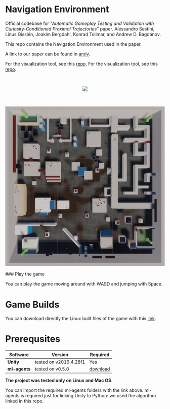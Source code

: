 # Navigation Environment
Official codebase for *"Automatic Gameplay Testing and Validation with Curiosity-Conditioned Proximal Trajectories"* paper.
Alessandro Sestini, Linus Gisslén, Joakim Bergdahl, Konrad Tollmar, and Andrew D. Bagdanov.

This repo contains the Navigation Environment used in the paper.

A link to our paper can be found in [arxiv](https://arxiv.org/pdf/2202.10057).

For the visualization tool, see this [repo](https://github.com/SestoAle/CCPT).
For the visualization tool, see this [repo](https://github.com/SestoAle/VisCCPT).

<br/>
<p align="center">
    <img src="imgs/CCPT_teaser.png" width="800">
</p>

<br/>
<p align="center">
    <img src="imgs/top_screen.png" width="600">
</p>
### Play the game

You can play the game moving around with 
WASD and jumping with Space. 

# Game Builds
You can download directly the Linux built files of the game with this [link](https://drive.google.com/file/d/1phfe0bA0bNNvqa_EngWnsgl1-1yWnV3O/view?usp=sharing).

# Prerequsites
| Software                                                 | Version         | Required |
| ---------------------------------------------------------|-----------------| ---------|
| **Unity** | tested on v2019.4.28f1 | Yes |
| **ml-agents** | tested on v0.5.0| [download](https://drive.google.com/file/d/18_vvUN9_IPK7_guBRnL91tGzzFR5_V6N/view?usp=sharing) |

**The project was tested only on Linux and Mac OS**.

You can import the required ml-agents folders with the link above.
ml-agents is required just for linking Unity to Python: we used the algorithm linked in this repo.